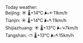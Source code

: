 Today weather:  
Beijing: ☀️   🌡️+14°C 🌬️←11km/h  
Tianjin: ☀️   🌡️+14°C 🌬️↖11km/h  
Shijiazhuang: ☀️   🌡️+13°C 🌬️↘7km/h  
Tangshan: ⛅️  🌡️+13°C 🌬️↖15km/h  
